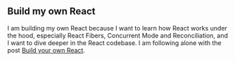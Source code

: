 ## Build my own React

I am building my own React because I want to learn how React works under the hood, especially React Fibers, Concurrent Mode and Reconciliation, and I want to dive deeper in the React codebase. I am following alone with the post [Build your own React](https://pomb.us/build-your-own-react/).
